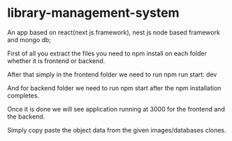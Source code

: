 # library-management-system

An app based on react(next js framework), nest js node based framework and mongo db;

First of all you extract the files you need to npm install on each folder whether it is frontend or backend.

After that simply in the frontend folder we need to run npm run start: dev

And for backend folder we need to run npm start after the npm installation completes.

Once it is done we will see application running at 3000 for the frontend and the backend.

Simply copy paste the object data from the given images/databases clones.

